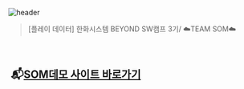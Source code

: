 ![header](https://capsule-render.vercel.app/api?type=shark&height=300&text=📬SOM📬&desc=%20%20Sound%20of%20mind&textBg=false&fontColor=FFFFFF&section=header&fontSize=70&fontAlign=50&fontAlignY=49&animation=fadeIn)

> [플레이 데이터] 한화시스템 BEYOND SW캠프 3기/ ☁️TEAM SOM☁️

<br>

## &nbsp;📬[SOM데모 사이트 바로가기](https://www.naver.com)
